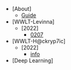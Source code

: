 <!-- docs/_sidebar.md -->
- [About]
  - [Guide](guide.md "Guide Page")
- [WWLT-Levinna]
  - [2022]
    - [0207](/2022-Levinna/0207.md "220207.md")
- [WWLT-H@ckryp7ic]
  - [2022]
    - [info](/2022-Hackryptic/info.md "info.md")
- [Deep Learning]